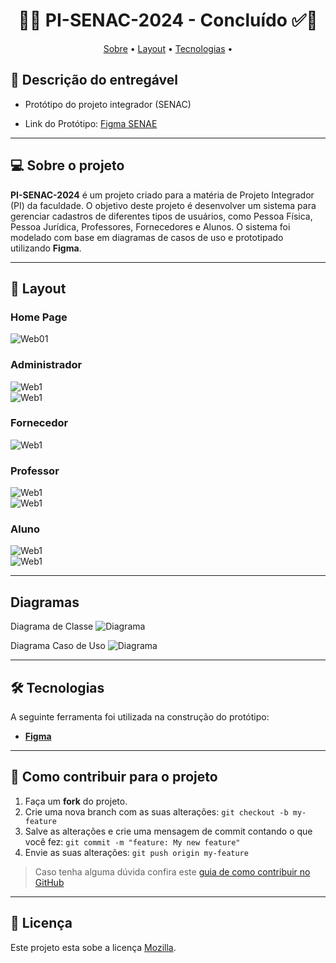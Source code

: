 <!-- MODELO PROJETO FINALIZADO -->
<h1 align="center"> 
	  🚀✅ PI-SENAC-2024 - Concluído ✅🚀
</h1>

<!-- ---------------------------------------------------------------------- -->

<!-- MODELO MENU DE NAVEGAÇÃO -->
<p align="center">
 <a href="#-sobre-o-projeto">Sobre</a> •
 <a href="#-layout">Layout</a> • 
 <a href="#-tecnologias">Tecnologias</a> • 
</p>

<!-- ---------------------------------------------------------------------- -->

## 📄 Descrição do entregável

- Protótipo do projeto integrador (SENAC)

- Link do Protótipo: [Figma SENAE](https://www.figma.com/design/dHQvQTkmRjeWIHb87NFTDF/Untitled?node-id=0-1&t=GAfjvH0BCGAvi1z2-1)

---

<!-- ---------------------------------------------------------------------- -->

## 💻 Sobre o projeto

**PI-SENAC-2024** é um projeto criado para a matéria de Projeto Integrador (PI) da faculdade. O objetivo deste projeto é desenvolver um sistema para gerenciar cadastros de diferentes tipos de usuários, como Pessoa Física, Pessoa Jurídica, Professores, Fornecedores e Alunos. O sistema foi modelado com base em diagramas de casos de uso e prototipado utilizando **Figma**.

---
<!-- ---------------------------------------------------------------------- -->

<!-- EXEMPLO DE LAYOUT: -->
## 🎨 Layout

### Home Page
![Web01](https://github.com/MatheusAlvarez/PI-SENAC-2024/blob/main/_assets/01.png)<br>


### Administrador
![Web1](https://github.com/MatheusAlvarez/PI-SENAC-2024/blob/main/_assets/02_.png)<br>
![Web1](https://github.com/MatheusAlvarez/PI-SENAC-2024/blob/main/_assets/02_02.png)<br>

### Fornecedor
![Web1](https://github.com/MatheusAlvarez/PI-SENAC-2024/blob/main/_assets/03_.png)<br>

### Professor
![Web1](https://github.com/MatheusAlvarez/PI-SENAC-2024/blob/main/_assets/04_.png)<br>
![Web1](https://github.com/MatheusAlvarez/PI-SENAC-2024/blob/main/_assets/02_02.png)<br>

### Aluno
![Web1](https://github.com/MatheusAlvarez/PI-SENAC-2024/blob/main/_assets/05_.png)<br>
![Web1](https://github.com/MatheusAlvarez/PI-SENAC-2024/blob/main/_assets/02_02.png)<br>

---
<!-- ---------------------------------------------------------------------- -->

<!-- EXEMPLO DE LAYOUT: -->
## Diagramas

Diagrama de Classe
![Diagrama](https://github.com/MatheusAlvarez/PI-SENAC-2024/blob/main/_assets/db_diagrama_de_classes.jpg)<br>

Diagrama Caso de Uso
![Diagrama](https://github.com/MatheusAlvarez/PI-SENAC-2024/blob/main/_assets/diagrama%20de%20casos%20de%20uso.png)<br>

---
<!-- ---------------------------------------------------------------------- -->

<!-- MODELO DE TECNOLOGIAS -->
## 🛠 Tecnologias

A seguinte ferramenta foi utilizada na construção do protótipo:

-   **[Figma](https://help.figma.com/hc/en-us)**

---

<!-- ---------------------------------------------------------------------- -->

<!-- MODELO DE COMO CONTRIBUIR PARA O PROJETO -->
## 💪 Como contribuir para o projeto

1. Faça um **fork** do projeto.
2. Crie uma nova branch com as suas alterações: `git checkout -b my-feature`
3. Salve as alterações e crie uma mensagem de commit contando o que você fez: `git commit -m "feature: My new feature"`
4. Envie as suas alterações: `git push origin my-feature`
> Caso tenha alguma dúvida confira este [guia de como contribuir no GitHub](./CONTRIBUTING.md)

---

<!-- ---------------------------------------------------------------------- -->

<!-- MODELO DE LICENÇA -->
## 📝 Licença

Este projeto esta sobe a licença [Mozilla](./LICENSE).

